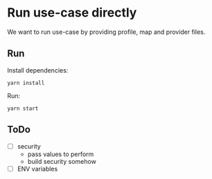 # Run use-case directly

We want to run use-case by providing profile, map and provider files.

## Run

Install dependencies:

```shell
yarn install
```

Run:

```shell
yarn start
```

## ToDo

- [ ] security
  - pass values to perform
  - build security somehow
- [ ] ENV variables
